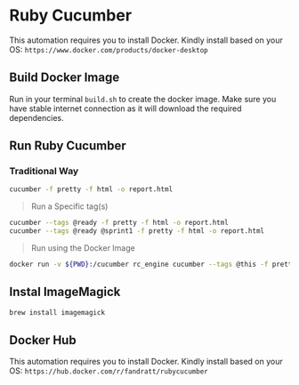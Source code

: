 # Ruby Cucumber

This automation requires you to install Docker. Kindly install based on your OS:
`https://www.docker.com/products/docker-desktop`

## Build Docker Image

Run in your terminal `build.sh` to create the docker image. Make sure you have stable internet connection as it will download the required dependencies.

## Run Ruby Cucumber

### Traditional Way

```sh
cucumber -f pretty -f html -o report.html
```

> Run a Specific tag(s)

```sh
cucumber --tags @ready -f pretty -f html -o report.html
cucumber --tags @ready @sprint1 -f pretty -f html -o report.html
```

> Run using the Docker Image

```sh
docker run -v ${PWD}:/cucumber rc_engine cucumber --tags @this -f pretty -f html -o report.html -f rerun --out rerun.txt /cucumber/features
```

## Instal ImageMagick

```sh
brew install imagemagick
```

## Docker Hub

This automation requires you to install Docker. Kindly install based on your OS:
`https://hub.docker.com/r/fandratt/rubycucumber`